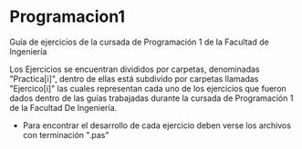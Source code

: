 # Programacion1

Guía de ejercicios de la cursada de Programación 1 de la Facultad de Ingeniería

Los Ejercicios se encuentran divididos por carpetas, denominadas "Practica[i]", dentro de ellas está subdivido por carpetas llamadas "Ejercico[i]" las cuales representan cada uno de los ejercicios que fueron dados dentro de las guías trabajadas durante la cursada de Programación 1 de la Facultad De Ingeniería. 

- Para encontrar el desarrollo de cada ejercicio deben verse los archivos con terminación ".pas"
